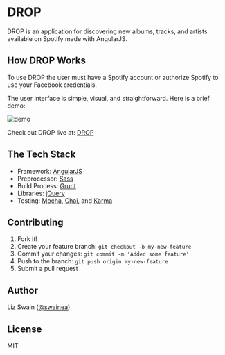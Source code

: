 # DROP

DROP is an application for discovering new albums, tracks, and artists available on Spotify made with AngularJS.

## How DROP Works

To use DROP the user must have a Spotify account or authorize Spotify to use your Facebook credentials.

The user interface is simple, visual, and straightforward.
Here is a brief demo:

![demo](/images/DROPreadme.gif)

Check out DROP live at: [DROP](https://dropthemic.herokuapp.com)

## The Tech Stack

* Framework: [AngularJS](https://angularjs.org/)
* Preprocessor: [Sass](http://sass-lang.com/)
* Build Process: [Grunt](http://gruntjs.com/)
* Libraries: [jQuery](https://jquery.com/)
* Testing: [Mocha](https://mochajs.org/), [Chai](http://chaijs.com/), and [Karma](https://karma-runner.github.io/0.13/index.html)


## Contributing

1. Fork it!
2. Create your feature branch: `git checkout -b my-new-feature`
3. Commit your changes: `git commit -m 'Added some feature'`
4. Push to the branch: `git push origin my-new-feature`
5. Submit a pull request

## Author

Liz Swain ([@swainea](https://github.com/swainea))

## License
MIT
